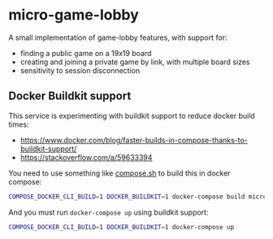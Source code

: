 # micro-game-lobby

A small implementation of game-lobby features, with support for:

- finding a public game on a 19x19 board
- creating and joining a private game by link, with multiple board sizes
- sensitivity to session disconnection

## Docker Buildkit support

This service is experimenting with buildkit support to
reduce docker build times:

- https://www.docker.com/blog/faster-builds-in-compose-thanks-to-buildkit-support/
- https://stackoverflow.com/a/59633394

You need to use something like [compose.sh](../compose.sh) to build this in docker compose:

```sh
COMPOSE_DOCKER_CLI_BUILD=1 DOCKER_BUILDKIT=1 docker-compose build micro-game-lobby
```

And you must run `docker-compose up` using buildkit support:

```sh
COMPOSE_DOCKER_CLI_BUILD=1 DOCKER_BUILDKIT=1 docker-compose up
```
